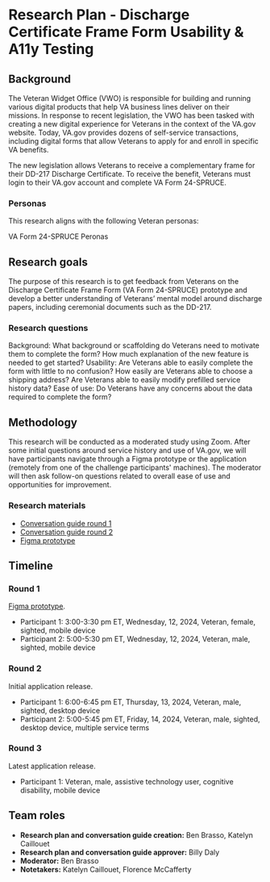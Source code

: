 # Research Plan - Discharge Certificate Frame Form Usability & A11y Testing 


## Background  

The Veteran Widget Office (VWO) is responsible for building and running various digital products that help VA business lines deliver on their missions. In response to recent legislation, the VWO has been tasked with creating a new digital experience for Veterans in the context of the VA.gov website. Today, VA.gov provides dozens of self-service transactions, including digital forms that allow Veterans to apply for and enroll in specific VA benefits.

The new legislation allows Veterans to receive a complementary frame for their DD-217 Discharge Certificate. To receive the benefit, Veterans must login to their VA.gov account and complete VA Form 24-SPRUCE.

### Personas

This research aligns with the following Veteran personas: 

VA Form 24-SPRUCE Peronas

## Research goals 

The purpose of this research is to get feedback from Veterans on the Discharge Certificate Frame Form (VA Form 24-SPRUCE) prototype and develop a better understanding of Veterans’ mental model around discharge papers, including ceremonial documents such as the DD-217. 

### Research questions

Background: What background or scaffolding do Veterans need to motivate them to complete the form? How much explanation of the new feature is needed to get started?
Usability: Are Veterans able to easily complete the form with little to no confusion?
How easily are Veterans able to choose a shipping address?
Are Veterans able to easily modify prefilled service history data?
Ease of use: Do Veterans have any concerns about the data required to complete the form?

## Methodology

This research will be conducted as a moderated study using Zoom. After some initial questions around service history and use of VA.gov, we will have participants navigate through a Figma prototype or the application (remotely from one of the challenge participants' machines). The moderator will then ask follow-on questions related to overall ease of use and opportunities for improvement. 

### Research materials 

- [Conversation guide round 1](https://github.com/agilesix/vets-website/blob/main/docs/research/conversation-guide-round-1.md)
- [Conversation guide round 2](https://github.com/agilesix/vets-website/blob/main/docs/research/conversation-guide-round-2.md)
- [Figma prototype](https://www.figma.com/proto/YPy7EusTFLgZOWCs0VKjJB/DD-217-discharge-certificate-frame?page-id=6%3A66&node-id=18-2599&viewport=604%2C343%2C0.2&t=UrxBCkXkJqXMvAp9-1&scaling=min-zoom&content-scaling=fixed&starting-point-node-id=18%3A2599&show-proto-sidebar=1)

## Timeline 

### Round 1

[Figma prototype](https://www.figma.com/proto/YPy7EusTFLgZOWCs0VKjJB/DD-217-discharge-certificate-frame?page-id=6%3A66&node-id=18-2599&viewport=604%2C343%2C0.2&t=UrxBCkXkJqXMvAp9-1&scaling=min-zoom&content-scaling=fixed&starting-point-node-id=18%3A2599&show-proto-sidebar=1). 

- Participant 1: 3:00-3:30 pm ET, Wednesday, 12, 2024, Veteran, female, sighted, mobile device
- Participant 2: 5:00-5:30 pm ET, Wednesday, 12, 2024, Veteran, male, sighted, mobile device 

### Round 2

Initial application release. 

- Participant 1: 6:00-6:45 pm ET, Thursday, 13, 2024, Veteran, male, sighted, desktop device
- Participant 2: 5:00-5:45 pm ET, Friday, 14, 2024, Veteran, male, sighted, desktop device, multiple service terms

### Round 3

Latest application release. 

- Participant 1: Veteran, male, assistive technology user, cognitive disability, mobile device 

## Team roles

- **Research plan and conversation guide creation:** Ben Brasso, Katelyn Caillouet
- **Research plan and conversation guide approver:** Billy Daly
- **Moderator:** Ben Brasso
- **Notetakers:** Katelyn Caillouet, Florence McCafferty
 


